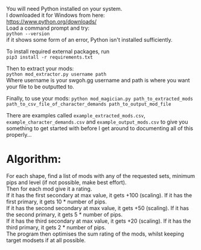 You will need Python installed on your system.  
I downloaded it for Windows from here:  
https://www.python.org/downloads/  
Load a command prompt and try:  
`python --version`  
if it shows some form of an error, Python isn't installed sufficiently.  
  
To install required external packages, run  
`pip3 install -r requirements.txt`  
  
Then to extract your mods:  
`python mod_extractor.py username path`  
Where username is your swgoh.gg username and path is where you want your file to be outputted to.

Finally, to use your mods:
`python mod_magician.py path_to_extracted_mods path_to_csv_file_of_character_demands path_to_output_mod_file`

There are examples called `example_extracted_mods.csv`, `example_character_demands.csv` and `example_output_mods.csv` to give you something to get started with before I get around to documenting all of this properly...


# Algorithm:
For each shape, find a list of mods with any of the requested sets, minimum pips and level (if not possible, make best effort).  
Then for each mod give it a rating.  
If it has the first secondary at max value, it gets +100 (scaling). If it has the first primary, it gets 10 * number of pips.  
If it has the second secondary at max value, it gets +50 (scaling). If it has the second primary, it gets 5 * number of pips.   
If it has the third secondary at max value, it gets +20 (scaling). If it has the third primary, it gets 2 * number of pips.  
The program then optimises the sum rating of the mods, whilst keeping target modsets if at all possible.  
